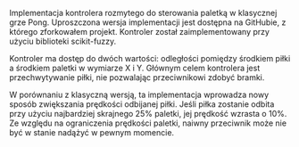 Implementacja kontrolera rozmytego do sterowania paletką w klasycznej grze Pong. Uproszczona wersja implementacji jest dostępna na GitHubie, z którego zforkowałem projekt. Kontroler został zaimplementowany przy użyciu biblioteki scikit-fuzzy.

Kontroler ma dostęp do dwóch wartości: odległości pomiędzy środkiem piłki a środkiem paletki w wymiarze X i Y. Głównym celem kontrolera jest przechwytywanie piłki, nie pozwalając przeciwnikowi zdobyć bramki.

W porównaniu z klasyczną wersją, ta implementacja wprowadza nowy sposób zwiększania prędkości odbijanej piłki. Jeśli piłka zostanie odbita przy użyciu najbardziej skrajnego 25% paletki, jej prędkość wzrasta o 10%. Ze względu na ograniczenia prędkości paletki, naiwny przeciwnik może nie być w stanie nadążyć w pewnym momencie.
